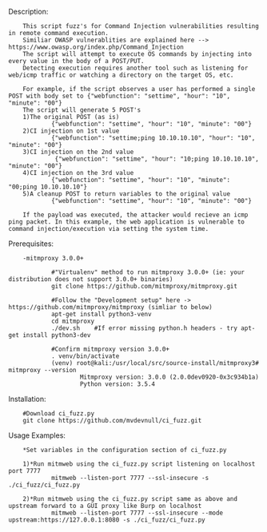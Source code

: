 Description:

        This script fuzz's for Command Injection vulnerabilities resulting in remote command execution.
        Similiar OWASP vulnerablities are explained here --> https://www.owasp.org/index.php/Command_Injection
        The script will attempt to execute OS commands by injecting into every value in the body of a POST/PUT.
        Detecting execution requires another tool such as listening for web/icmp traffic or watching a directory on the target OS, etc.

        For example, if the script observes a user has performed a single POST with body set to {"webfunction": "settime", "hour": "10", "minute": "00"}
        The script will generate 5 POST's
        1)The original POST (as is)
                {"webfunction": "settime", "hour": "10", "minute": "00"}
        2)CI injection on 1st value
                {"webfunction": "settime;ping 10.10.10.10", "hour": "10", "minute": "00"}
        3)CI injection on the 2nd value
                 {"webfunction": "settime", "hour": "10;ping 10.10.10.10", "minute": "00"}
        4)CI injection on the 3rd value
                {"webfunction": "settime", "hour": "10", "minute": "00;ping 10.10.10.10"}
        5)A cleanup POST to return variables to the original value
                {"webfunction": "settime", "hour": "10", "minute": "00"}

        If the payload was executed, the attacker would recieve an icmp ping packet. In this example, the web application is vulnerable to command injection/execution via setting the system time.


Prerequisites:

        -mitmproxy 3.0.0+

                #"Virtualenv" method to run mitmproxy 3.0.0+ (ie: your distribution does not support 3.0.0+ binaries)
                git clone https://github.com/mitmproxy/mitmproxy.git

                #Follow the "Development setup" here -> https://github.com/mitmproxy/mitmproxy (simliar to below)
                apt-get install python3-venv
                cd mitmproxy
                ./dev.sh    #If error missing python.h headers - try apt-get install python3-dev
		
                #Confirm mitmproxy version 3.0.0+
                . venv/bin/activate
                (venv) root@kali:/usr/local/src/source-install/mitmproxy3# mitmproxy --version
                        Mitmproxy version: 3.0.0 (2.0.0dev0920-0x3c934b1a)
                        Python version: 3.5.4


Installation:

        #Download ci_fuzz.py
        git clone https://github.com/mvdevnull/ci_fuzz.git


Usage Examples:

        *Set variables in the configuration section of ci_fuzz.py

        1)*Run mitmweb using the ci_fuzz.py script listening on localhost port 7777
                mitmweb --listen-port 7777 --ssl-insecure -s ./ci_fuzz/ci_fuzz.py

        2)*Run mitmweb using the ci_fuzz.py script same as above and upstream forward to a GUI proxy like Burp on localhost
                mitmweb --listen-port 7777 --ssl-insecure --mode upstream:https://127.0.0.1:8080 -s ./ci_fuzz/ci_fuzz.py
